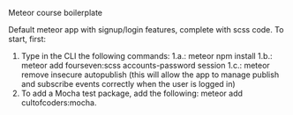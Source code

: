 Meteor course boilerplate

Default meteor app with signup/login features, complete with scss code.
To start, first:

1. Type in the CLI the following commands:
  1.a.: meteor npm install
  1.b.: meteor add fourseven:scss accounts-password session
  1.c.: meteor remove insecure autopublish (this will allow the app to manage publish and subscribe events correctly when the user is logged in)
2. To add a Mocha test package, add the following: meteor add cultofcoders:mocha.
